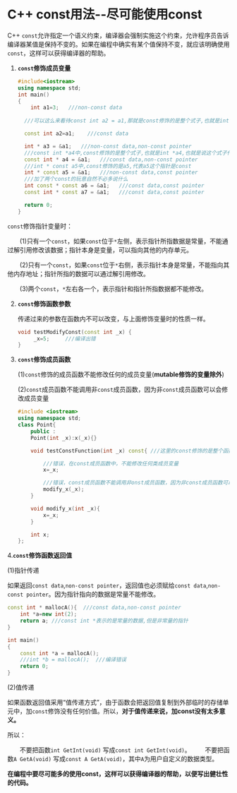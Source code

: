 # C++ const用法--尽可能使用const



C++ `const`允许指定一个语义约束，编译器会强制实施这个约束，允许程序员告诉编译器某值是保持不变的。如果在编程中确实有某个值保持不变，就应该明确使用`const`，这样可以获得编译器的帮助。

1.   **`const`修饰成员变量**

     ```cpp
     #include<iostream>
     using namespace std;
     int main()
     {
         int a1=3;   ///non-const data
      
       ///可以这么来看待const int a2 = a1,那就是const修饰的是整个式子,也就是int a2,代表值

       const int a2=a1;    ///const data

       int * a3 = &a1;   ///non-const data,non-const pointer
       ///const int *a4中,const修饰的是整个式子,也就是int *a4,也就是说这个式子代表的东西是const
       const int * a4 = &a1;   ///const data,non-const pointer
       ///int * const a5中,const修饰的是a5,代表a5这个指针是const
       int * const a5 = &a1;   ///non-const data,const pointer
       ///加了两个const的玩意自然不必多说什么
       int const * const a6 = &a1;   ///const data,const pointer
       const int * const a7 = &a1;   ///const data,const pointer

       return 0;
     }
     ```


   `const`修饰指针变量时：

   　　(1)只有一个`const`，如果`const`位于`*`左侧，表示指针所指数据是常量，不能通过解引用修改该数据；指针本身是变量，可以指向其他的内存单元。

   　　(2)只有一个`const`，如果`const`位于`*`右侧，表示指针本身是常量，不能指向其他内存地址；指针所指的数据可以通过解引用修改。

   　　(3)两个`const`，`*`左右各一个，表示指针和指针所指数据都不能修改。

2. **`const`修饰函数参数**

   传递过来的参数在函数内不可以改变，与上面修饰变量时的性质一样。

   ```cpp
   void testModifyConst(const int _x) {
        _x=5;　　　///编译出错
   }
   ```

3. **`const`修饰成员函数**

   (1)`const`修饰的成员函数不能修改任何的成员变量(**mutable修饰的变量除外**)

   (2)`const`成员函数不能调用非`const`成员函数，因为非`const`成员函数可以会修改成员变量

   ```cpp
   #include <iostream>
   using namespace std;
   class Point{
       public :
       Point(int _x):x(_x){}

       void testConstFunction(int _x) const{ ///这里的const修饰的是整个函数

           ///错误，在const成员函数中，不能修改任何类成员变量
           x=_x;

           ///错误，const成员函数不能调用非onst成员函数，因为非const成员函数可以会修改成员变量
           modify_x(_x);
       }

       void modify_x(int _x){
           x=_x;
       }

       int x;
   };
   ```

4.**`const`修饰函数返回值**

(1)指针传递

如果返回`const data`,`non-const pointer`，返回值也必须赋给`const data`,`non-const pointer`。因为指针指向的数据是常量不能修改。

```cpp
const int * mallocA(){  ///const data,non-const pointer
    int *a=new int(2);
    return a; ///const int *表示的是常量的数据,但是非常量的指针
}

int main()
{
    const int *a = mallocA();
    ///int *b = mallocA();  ///编译错误
    return 0;
}
```

(2)值传递

如果函数返回值采用“值传递方式”，由于函数会把返回值复制到外部临时的存储单元中，加`const`修饰没有任何价值。所以，**对于值传递来说，加const没有太多意义。**

所以：

　　不要把函数`int GetInt(void)` 写成`const int GetInt(void)`。
　　不要把函数`A GetA(void)` 写成`const A GetA(void)`，其中`A`为用户自定义的数据类型。

**在编程中要尽可能多的使用const，这样可以获得编译器的帮助，以便写出健壮性的代码。**





